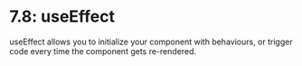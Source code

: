 # 7.8: useEffect

useEffect allows you to initialize your component with behaviours, or trigger code every time the component gets re-rendered.

